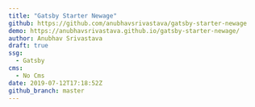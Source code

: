 ```yaml
---
title: "Gatsby Starter Newage"
github: https://github.com/anubhavsrivastava/gatsby-starter-newage
demo: https://anubhavsrivastava.github.io/gatsby-starter-newage/
author: Anubhav Srivastava
draft: true
ssg:
  - Gatsby
cms:
  - No Cms
date: 2019-07-12T17:18:52Z
github_branch: master
---
```

